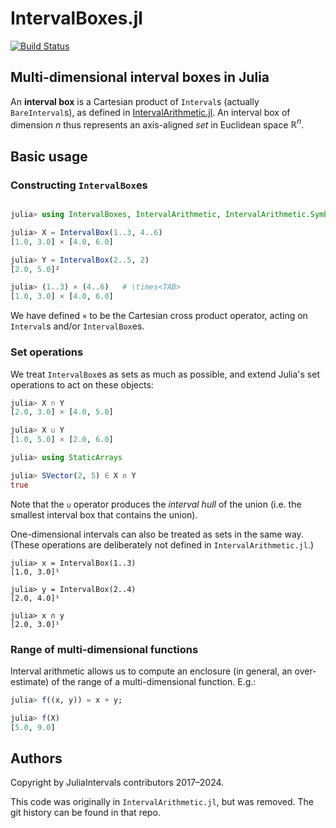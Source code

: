 # IntervalBoxes.jl

[![Build Status](https://github.com/dpsanders/IntervalBoxes.jl/actions/workflows/CI.yml/badge.svg?branch=main)](https://github.com/dpsanders/IntervalBoxes.jl/actions/workflows/CI.yml?query=branch%3Amain)


## Multi-dimensional interval boxes in Julia

An **interval box** is a Cartesian product of `Interval`s (actually `BareInterval`s), as defined in [IntervalArithmetic.jl](https://github.com/JuliaIntervals/IntervalArithmetic.jl).
An interval box of dimension $n$ thus represents an axis-aligned *set* in Euclidean space $\mathbb{R}^n$.


## Basic usage

### Constructing `IntervalBox`es
```jl

julia> using IntervalBoxes, IntervalArithmetic, IntervalArithmetic.Symbols

julia> X = IntervalBox(1..3, 4..6)
[1.0, 3.0] × [4.0, 6.0]

julia> Y = IntervalBox(2..5, 2)
[2.0, 5.0]²

julia> (1..3) × (4..6)   # \times<TAB>
[1.0, 3.0] × [4.0, 6.0]
```

We have defined `×` to be the Cartesian cross product operator, acting on `Interval`s and/or
`IntervalBox`es.


### Set operations
We treat `IntervalBox`es as sets as much as possible, and extend Julia's set operations
to act on these objects:

```jl
julia> X ∩ Y
[2.0, 3.0] × [4.0, 5.0]

julia> X ∪ Y
[1.0, 5.0] × [2.0, 6.0]

julia> using StaticArrays

julia> SVector(2, 5) ∈ X ∩ Y
true
```

Note that the `∪` operator produces the *interval hull* of the union
(i.e. the smallest interval box that contains the union).

One-dimensional intervals can also be treated as sets in the same way.
(These operations are deliberately not defined in `IntervalArithmetic.jl`.)
```
julia> x = IntervalBox(1..3)
[1.0, 3.0]¹

julia> y = IntervalBox(2..4)
[2.0, 4.0]¹

julia> x ∩ y
[2.0, 3.0]¹
```


### Range of multi-dimensional functions
Interval arithmetic allows us to compute an enclosure (in general, an over-estimate)
of the range of a multi-dimensional function. E.g.:
```jl
julia> f((x, y)) = x + y;

julia> f(X)
[5.0, 9.0]
```


## Authors
Copyright by JuliaIntervals contributors 2017–2024.

This code was originally in `IntervalArithmetic.jl`, but was removed. 
The git history can be found in that repo.

